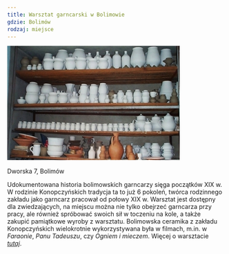 ```yaml
---
title: Warsztat garncarski w Bolimowie
gdzie: Bolimów
rodzaj: miejsce
---
```

![Warsztat garncarski w Bolimowie](/foto/plenery/bolimow-garncarz.jpg)

Dworska 7, Bolimów

Udokumentowana historia bolimowskich garncarzy sięga początków XIX w. W rodzinie Konopczyńskich tradycja ta to już 6 pokoleń, twórca rodzinnego zakładu  jako garncarz pracował od połowy XIX w. Warsztat jest dostępny dla zwiedzających, na miejscu można nie tylko obejrzeć garncarza przy pracy, ale również spróbować swoich sił w toczeniu na kole, a także zakupić pamiątkowe wyroby z warsztatu. Bolimowska ceramika z zakładu Konopczyńskich wielokrotnie wykorzystywana była w filmach, m.in. w *Faraonie*, *Panu Tadeuszu*, czy *Ogniem i mieczem*. Więcej o warsztacie [*tutaj*](http://www.garncarz.com/).